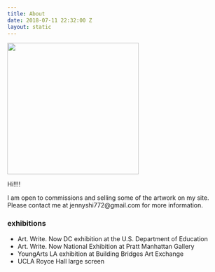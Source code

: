 ```yaml
---
title: About
date: 2018-07-11 22:32:00 Z
layout: static
---
```


<img src="/uploads/hi.jpg" width="300px">

<!-- this keeps it in a container so that the text isn't left justified while the image is in the center  -->
<!-- if you don't want it to be centered, take the text out of <div class="text"> -->
<div class="text">
	<p>Hi!!!!</p>
	<p>I am open to commissions and selling some of the artwork on my site. Please contact me at jennyshi772@gmail.com for more information.</p>
	<h3>exhibitions</h3>
	<ul>
		<li>Art. Write. Now DC exhibition at the U.S. Department of Education</li>
		<li>Art. Write. Now National Exhibition at Pratt Manhattan Gallery</li>
		<li>YoungArts LA exhibition at Building Bridges Art Exchange</li>
		<li>UCLA Royce Hall large screen</li>
	</ul>
</div>